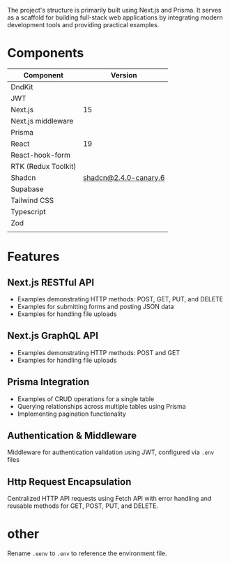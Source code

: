 The project's structure is primarily built using Next.js and Prisma. It serves as a scaffold for building full-stack web applications by integrating modern development tools and providing practical examples.

# Components

| Component           | Version               |
| ------------------- | --------------------- |
| DndKit              |                       |
| JWT                 |                       |
| Next.js             | 15                    |
| Next.js middleware  |                       |
| Prisma              |                       |
| React               | 19                    |
| React-hook-form     |                       |
| RTK (Redux Toolkit) |                       |
| Shadcn              | shadcn@2.4.0-canary.6 |
| Supabase            |                       |
| Tailwind CSS        |                       |
| Typescript          |                       |
| Zod                 |                       |
|                     |                       |

# Features

## Next.js RESTful API

- Examples demonstrating HTTP methods: POST, GET, PUT, and DELETE
- Examples for submitting forms and posting JSON data
- Examples for handling file uploads

## Next.js GraphQL API

- Examples demonstrating HTTP methods: POST and GET
- Examples for handling file uploads

## Prisma Integration

- Examples of CRUD operations for a single table
- Querying relationships across multiple tables using Prisma
- Implementing pagination functionality

## Authentication & Middleware

Middleware for authentication validation using JWT, configured via `.env` files

## Http Request Encapsulation

Centralized HTTP API requests using Fetch API with error handling and reusable methods for GET, POST, PUT, and DELETE.

# other

Rename `.eenv` to `.env` to reference the environment file.
